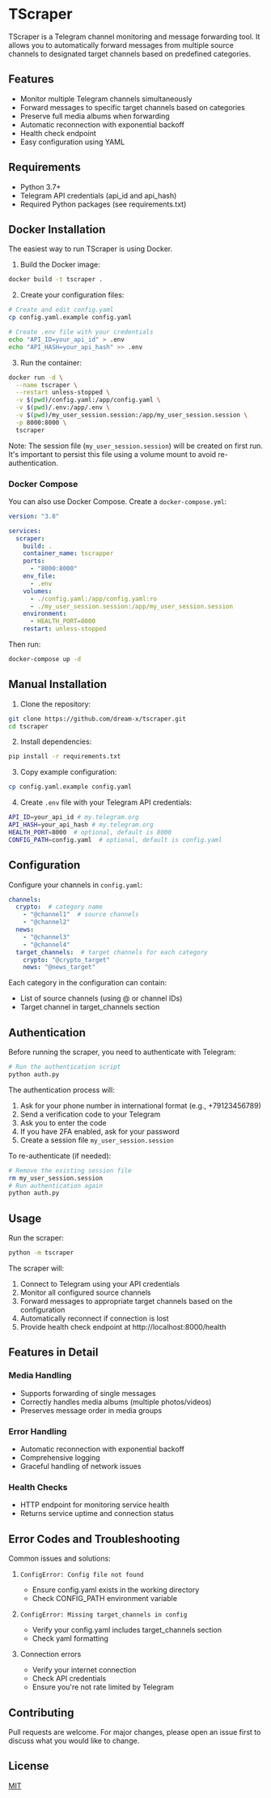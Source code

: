 # TScraper

TScraper is a Telegram channel monitoring and message forwarding tool. It allows you to automatically forward messages from multiple source channels to designated target channels based on predefined categories.

## Features

- Monitor multiple Telegram channels simultaneously
- Forward messages to specific target channels based on categories
- Preserve full media albums when forwarding
- Automatic reconnection with exponential backoff
- Health check endpoint
- Easy configuration using YAML

## Requirements

- Python 3.7+
- Telegram API credentials (api_id and api_hash)
- Required Python packages (see requirements.txt)

## Docker Installation

The easiest way to run TScraper is using Docker.

1. Build the Docker image:
```bash
docker build -t tscraper .
```

2. Create your configuration files:
```bash
# Create and edit config.yaml
cp config.yaml.example config.yaml

# Create .env file with your credentials
echo "API_ID=your_api_id" > .env
echo "API_HASH=your_api_hash" >> .env
```

3. Run the container:
```bash
docker run -d \
  --name tscraper \
  --restart unless-stopped \
  -v $(pwd)/config.yaml:/app/config.yaml \
  -v $(pwd)/.env:/app/.env \
  -v $(pwd)/my_user_session.session:/app/my_user_session.session \
  -p 8000:8000 \
  tscraper
```

Note: The session file (`my_user_session.session`) will be created on first run. It's important to persist this file using a volume mount to avoid re-authentication.

### Docker Compose

You can also use Docker Compose. Create a `docker-compose.yml`:

```yaml
version: "3.8"

services:
  scraper:
    build: .
    container_name: tscrapper
    ports:
      - "8000:8000"
    env_file:
      - .env
    volumes:
      - ./config.yaml:/app/config.yaml:ro
      - ./my_user_session.session:/app/my_user_session.session
    environment:
      - HEALTH_PORT=8000
    restart: unless-stopped
```

Then run:
```bash
docker-compose up -d
```

## Manual Installation

1. Clone the repository:
```bash
git clone https://github.com/dream-x/tscraper.git
cd tscraper
```

2. Install dependencies:
```bash
pip install -r requirements.txt
```

3. Copy example configuration:
```bash
cp config.yaml.example config.yaml
```

4. Create `.env` file with your Telegram API credentials:
```bash
API_ID=your_api_id # my.telegram.org
API_HASH=your_api_hash # my.telegram.org
HEALTH_PORT=8000  # optional, default is 8000
CONFIG_PATH=config.yaml  # optional, default is config.yaml
```

## Configuration

Configure your channels in `config.yaml`:

```yaml
channels:
  crypto:  # category name
    - "@channel1"  # source channels
    - "@channel2"
  news:
    - "@channel3"
    - "@channel4"
  target_channels:  # target channels for each category
    crypto: "@crypto_target"
    news: "@news_target"
```

Each category in the configuration can contain:
- List of source channels (using @ or channel IDs)
- Target channel in target_channels section

## Authentication

Before running the scraper, you need to authenticate with Telegram:

```bash
# Run the authentication script
python auth.py
```

The authentication process will:
1. Ask for your phone number in international format (e.g., +79123456789)
2. Send a verification code to your Telegram
3. Ask you to enter the code
4. If you have 2FA enabled, ask for your password
5. Create a session file `my_user_session.session`

To re-authenticate (if needed):
```bash
# Remove the existing session file
rm my_user_session.session
# Run authentication again
python auth.py
```

## Usage

Run the scraper:
```bash
python -m tscraper
```

The scraper will:
1. Connect to Telegram using your API credentials
2. Monitor all configured source channels
3. Forward messages to appropriate target channels based on the configuration
4. Automatically reconnect if connection is lost
5. Provide health check endpoint at http://localhost:8000/health

## Features in Detail

### Media Handling
- Supports forwarding of single messages
- Correctly handles media albums (multiple photos/videos)
- Preserves message order in media groups

### Error Handling
- Automatic reconnection with exponential backoff
- Comprehensive logging
- Graceful handling of network issues

### Health Checks
- HTTP endpoint for monitoring service health
- Returns service uptime and connection status

## Error Codes and Troubleshooting

Common issues and solutions:

1. `ConfigError: Config file not found`
   - Ensure config.yaml exists in the working directory
   - Check CONFIG_PATH environment variable

2. `ConfigError: Missing target_channels in config`
   - Verify your config.yaml includes target_channels section
   - Check yaml formatting

3. Connection errors
   - Verify your internet connection
   - Check API credentials
   - Ensure you're not rate limited by Telegram

## Contributing

Pull requests are welcome. For major changes, please open an issue first to discuss what you would like to change.

## License

[MIT](https://choosealicense.com/licenses/mit/)
